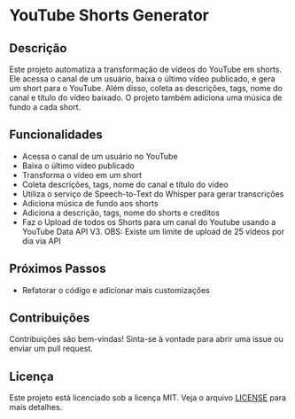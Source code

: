 
# YouTube Shorts Generator

## Descrição

Este projeto automatiza a transformação de vídeos do YouTube em shorts. Ele acessa o canal de um usuário, baixa o último vídeo publicado, e gera um short para o YouTube. Além disso, coleta as descrições, tags, nome do canal e título do vídeo baixado. O projeto também adiciona uma música de fundo a cada short.

## Funcionalidades

- Acessa o canal de um usuário no YouTube
- Baixa o último vídeo publicado
- Transforma o vídeo em um short
- Coleta descrições, tags, nome do canal e título do vídeo
- Utiliza o serviço de Speech-to-Text do Whisper para gerar transcrições
- Adiciona música de fundo aos shorts
- Adiciona a descrição, tags, nome do shorts e creditos
- Faz o Upload de todos os Shorts para um canal do Youtube usando a YouTube Data API V3. OBS: Existe um limite de upload de 25 videos por dia via API

## Próximos Passos

- Refatorar o código e adicionar mais customizações

## Contribuições

Contribuições são bem-vindas! Sinta-se à vontade para abrir uma issue ou enviar um pull request.

## Licença

Este projeto está licenciado sob a licença MIT. Veja o arquivo [LICENSE](LICENSE) para mais detalhes.
